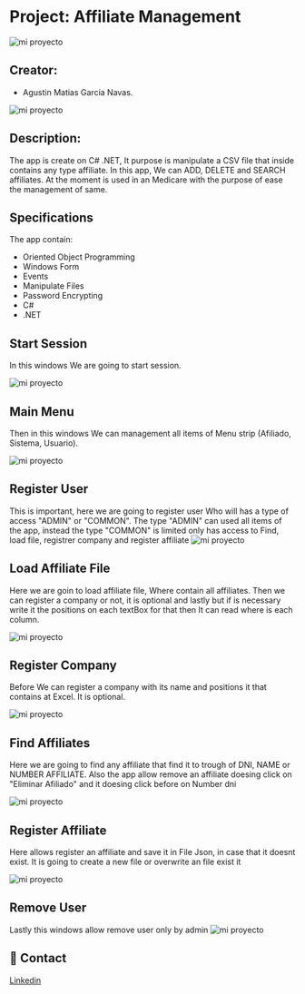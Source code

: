 <!-- ENCABEZADO TITULO -->
# Project: Affiliate Management 
![mi proyecto](/pics/1.png)


## Creator:
* Agustin Matias Garcia Navas.

![mi proyecto](/pics/9.PNG)

## Description:

The app is create on C# .NET, It purpose is manipulate a CSV file that inside contains any type affiliate. In this app, We can ADD, DELETE and SEARCH affiliates. At the moment is used in an Medicare with the purpose of ease the management of same.


## Specifications

The app contain:
* Oriented Object Programming
* Windows Form
* Events
* Manipulate Files
* Password Encrypting
* C#
* .NET


## Start Session
In this windows We are going to start session.

![mi proyecto](/pics/1.PNG)


## Main Menu
Then in this windows We can management all items of Menu strip (Afiliado, Sistema, Usuario).

![mi proyecto](/pics/2.PNG)

## Register User
This is important, here we are going to register user Who will has a type of access "ADMIN" or "COMMON". The type "ADMIN" can used all items of the app, instead the type "COMMON" is limited only has access to Find, load file, registrer company and register affiliate
![mi proyecto](/pics/7.PNG)

## Load Affiliate File
Here we are goin to load affiliate file, Where contain all affiliates. Then we can register a company or not, it is optional and lastly but if is necessary write it the positions on each textBox for that then It can read where is each column.

![mi proyecto](/pics/3.PNG)

## Register Company
Before We can register a company with its name and positions it that contains at Excel. It is optional.

![mi proyecto](/pics/4.PNG)

## Find Affiliates
Here we are going to find any affiliate that find it to trough of DNI, NAME or NUMBER AFFILIATE. Also the app allow remove an affiliate doesing click on "Eliminar Afiliado" and it doesing click before on Number dni

![mi proyecto](/pics/5.PNG)


## Register Affiliate
Here allows register an affiliate and save it in File Json, in case that it doesnt exist. It is going to create a new file or overwrite an file exist it

![mi proyecto](/pics/6.PNG)


## Remove User

Lastly this windows allow remove user only by admin
![mi proyecto](/pics/8.PNG)


## :email: Contact

[Linkedin](https://www.linkedin.com/in/agustin-matias-garcia-navas-8b980524b/) 



